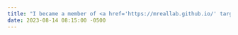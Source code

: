 ```yaml
---
title: "I became a member of <a href='https://mreallab.github.io/' target='_blank'>Prof. Hanwang Zhang</a>."
date: 2023-08-14 08:15:00 -0500
---
```

